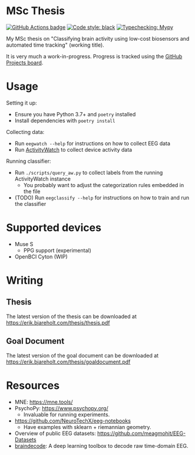MSc Thesis
==========

[![GitHub Actions badge](https://github.com/ErikBjare/thesis/workflows/Test/badge.svg)](https://github.com/ErikBjare/thesis/actions)
[![Code style: black](https://img.shields.io/badge/code%20style-black-000000.svg)](https://github.com/psf/black)
[![Typechecking: Mypy](http://www.mypy-lang.org/static/mypy_badge.svg)](http://mypy-lang.org/)

My MSc thesis on "Classifying brain activity using low-cost biosensors and automated time tracking" (working title).

It is very much a work-in-progress. Progress is tracked using the [GitHub Projects board](https://github.com/ErikBjare/thesis/projects/1).

# Usage

Setting it up:

 - Ensure you have Python 3.7+ and `poetry` installed
 - Install dependencies with `poetry install`

Collecting data:

 - Run `eegwatch --help` for instructions on how to collect EEG data
 - Run [ActivityWatch](https://activitywatch.net) to collect device activity data

Running classifier:

 - Run `./scripts/query_aw.py` to collect labels from the running ActivityWatch instance
   - You probably want to adjust the categorization rules embedded in the file
 - (TODO) Run `eegclassify --help` for instructions on how to train and run the classifier

# Supported devices

 - Muse S 
   - PPG support (experimental)
 - OpenBCI Cyton (WIP)

# Writing

## Thesis

The latest version of the thesis can be downloaded at https://erik.bjareholt.com/thesis/thesis.pdf

## Goal Document

The latest version of the goal document can be downloaded at https://erik.bjareholt.com/thesis/goaldocument.pdf

# Resources

 - MNE: https://mne.tools/
 - PsychoPy: https://www.psychopy.org/
   - Invaluable for running experiments.
 - https://github.com/NeuroTechX/eeg-notebooks
   - Have examples with sklearn + riemannian geometry.
 - Overview of public EEG datasets: https://github.com/meagmohit/EEG-Datasets
 - [braindecode](https://github.com/braindecode/braindecode): A deep learning toolbox to decode raw time-domain EEG. 
